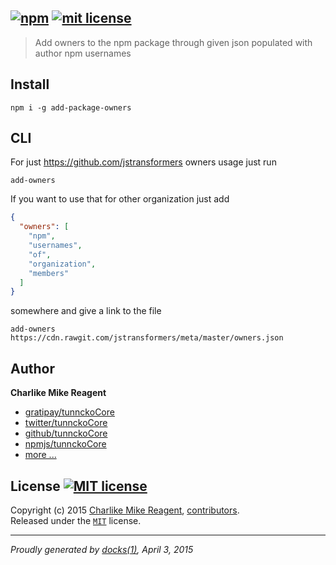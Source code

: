 ## [![npm][npmjs-img]][npmjs-url] [![mit license][license-img]][license-url]

> Add owners to the npm package through given json populated with author npm usernames

## Install
```
npm i -g add-package-owners
```

## CLI
For just https://github.com/jstransformers owners usage just run
```
add-owners
```

If you want to use that for other organization just add
```json
{
  "owners": [
    "npm",
    "usernames",
    "of",
    "organization",
    "members"
  ]
}
```
somewhere and give a link to the file

```
add-owners https://cdn.rawgit.com/jstransformers/meta/master/owners.json
```


## Author
**Charlike Mike Reagent**
+ [gratipay/tunnckoCore][author-gratipay]
+ [twitter/tunnckoCore][author-twitter]
+ [github/tunnckoCore][author-github]
+ [npmjs/tunnckoCore][author-npmjs]
+ [more ...][contrib-more]


## License [![MIT license][license-img]][license-url]
Copyright (c) 2015 [Charlike Mike Reagent][contrib-more], [contributors][contrib-graf].  
Released under the [`MIT`][license-url] license.


[npmjs-url]: http://npm.im/add-package-owners
[npmjs-img]: https://img.shields.io/npm/v/add-package-owners.svg?style=flat&label=add-package-owners

[coveralls-url]: https://coveralls.io/r/tunnckoCore/add-package-owners?branch=master
[coveralls-img]: https://img.shields.io/coveralls/tunnckoCore/add-package-owners.svg?style=flat

[license-url]: https://github.com/tunnckoCore/add-package-owners/blob/master/license.md
[license-img]: https://img.shields.io/badge/license-MIT-blue.svg?style=flat

[travis-url]: https://travis-ci.org/tunnckoCore/add-package-owners
[travis-img]: https://img.shields.io/travis/tunnckoCore/add-package-owners.svg?style=flat

[daviddm-url]: https://david-dm.org/tunnckoCore/add-package-owners
[daviddm-img]: https://img.shields.io/david/tunnckoCore/add-package-owners.svg?style=flat

[author-gratipay]: https://gratipay.com/tunnckoCore
[author-twitter]: https://twitter.com/tunnckoCore
[author-github]: https://github.com/tunnckoCore
[author-npmjs]: https://npmjs.org/~tunnckocore

[contrib-more]: http://j.mp/1stW47C
[contrib-graf]: https://github.com/tunnckoCore/add-package-owners/graphs/contributors

***

_Proudly generated by [docks(1)](https://github.com/tunnckoCore), April 3, 2015_